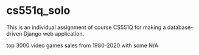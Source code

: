 # cs551q_solo
This is an individual assignment of course CS551Q for making a database-driven Django web application.


top 3000 video games sales
from 1980-2020 with some N/A

